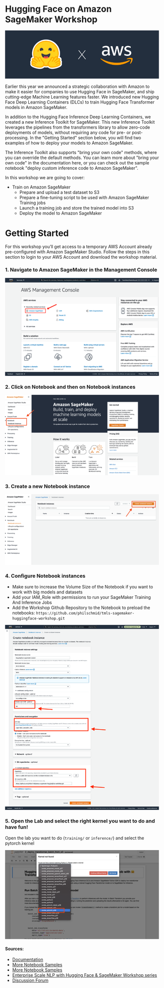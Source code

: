 # Hugging Face on Amazon SageMaker Workshop
![](./imgs/cover.png)

Earlier this year we announced a strategic collaboration with Amazon to make it easier for companies to use Hugging Face in SageMaker, and ship cutting-edge Machine Learning features faster. We introduced new Hugging Face Deep Learning Containers (DLCs) to train Hugging Face Transformer models in Amazon SageMaker.

In addition to the Hugging Face Inference Deep Learning Containers, we created a new Inference Toolkit for SageMaker. This new Inference Toolkit leverages the pipelines from the transformers library to allow zero-code deployments of models, without requiring any code for pre- or post-processing. In the "Getting Started" section below, you will find two examples of how to deploy your models to Amazon SageMaker.

The Inference Toolkit also supports "bring your own code" methods, where you can override the default methods. You can learn more about "bring your own code" in the documentation here, or you can check out the sample notebook "deploy custom inference code to Amazon SageMaker".

In this workshop we are going to cover: 

* Train on Amazon SageMaker
    * Prepare and upload a test dataset to S3
    * Prepare a fine-tuning script to be used with Amazon SageMaker Training jobs
    * Launch a training job and store the trained model into S3
    * Deploy the model to Amazon SageMaker

# Getting Started

For this workshop you’ll get access to a temporary AWS Account already pre-configured with Amazon SageMaker Studio. Follow the steps in this section to login to your AWS Account and download the workshop material.

### 1. Navigate to Amazon SageMaker in the Management Console

![setup1](./imgs/setup1.png)

### 2. Click on Notebook and then on Notebook instances 

![setup2](./imgs/setup2.png)

### 3. Create a new Notebook instance

![setup3](./imgs/setup3.png)

### 4. Configure Notebook instances

* Make sure to increase the Volume Size of the Notebook if you want to work with big models and datasets
* Add your IAM_Role with permissions to run your SageMaker Training And Inference Jobs
* Add the Workshop Github Repository to the Notebook to preload the notebooks: `https://github.com/philschmid/tmls-sagemaker-huggingface-workshop.git`

![setup4](./imgs/setup4.png)


### 5. Open the Lab and select the right kernel you want to do and have fun!  

Open the lab you want to do (`training/` or `inference/`) and select the pytorch kernel

![setup5](./imgs/setup5.png)


#### Sources:

* [Documentation](https://huggingface.co/docs/sagemaker/main)
* [More Notebook Samples](https://github.com/huggingface/notebooks/tree/master/sagemaker)
* [More Notebook Samples](https://github.com/huggingface/notebooks/tree/master/sagemaker)
* [Enterprise Scale NLP with Hugging Face & SageMaker Workshop series](https://github.com/philschmid/huggingface-sagemaker-workshop-series)
* [Discussion Forum](https://discuss.huggingface.co/c/sagemaker/17)

